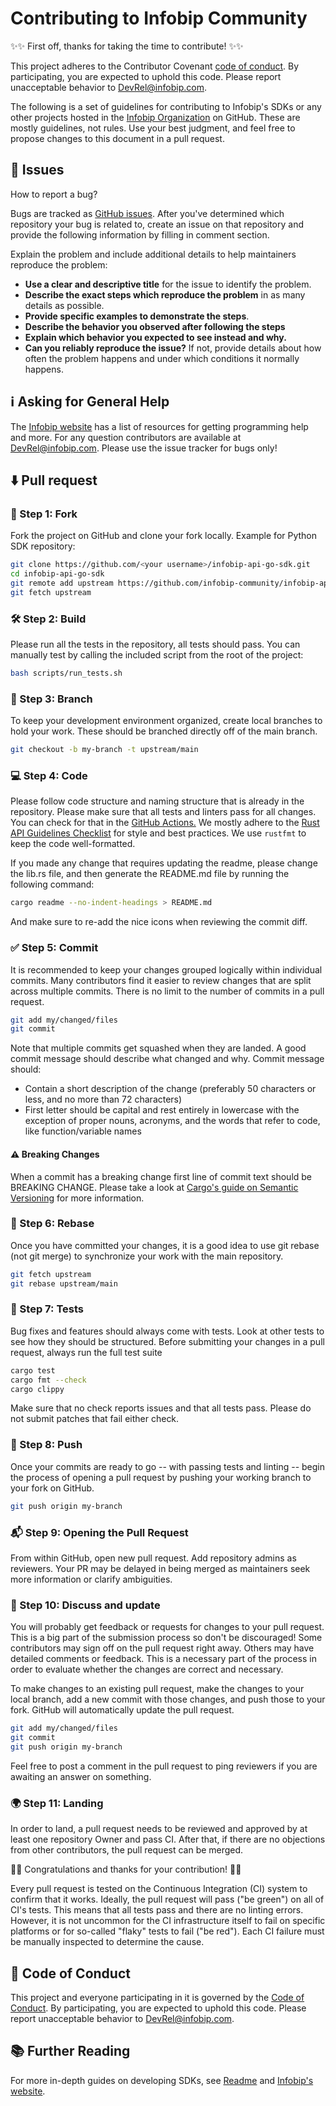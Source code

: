 # Contributing to Infobip Community

✨✨ First off, thanks for taking the time to contribute! ✨✨

This project adheres to the Contributor Covenant [code of conduct](CODE_OF_CONDUCT.md). By participating,
you are expected to uphold this code. Please report unacceptable behavior to DevRel@infobip.com.

The following is a set of guidelines for contributing to Infobip's SDKs or any other projects
hosted in the [Infobip Organization](https://github.com/infobip-community) on GitHub.
These are mostly guidelines, not rules. Use your best judgment,
and feel free to propose changes to this document in a pull request.

## 🚩 Issues
How to report a bug?

Bugs are tracked as [GitHub issues](https://docs.github.com/en/issues/tracking-your-work-with-issues/about-issues). After you've determined which repository your bug is related to,
create an issue on that repository and provide the following information by filling in comment section.

Explain the problem and include additional details to help maintainers reproduce the problem:
* **Use a clear and descriptive title** for the issue to identify the problem.
* **Describe the exact steps which reproduce the problem** in as many details as possible.
* **Provide specific examples to demonstrate the steps**.
* **Describe the behavior you observed after following the steps**
* **Explain which behavior you expected to see instead and why.**
* **Can you reliably reproduce the issue?** If not, provide details about how often the problem happens and under which conditions it normally happens.

## ℹ️ Asking for General Help

The [Infobip website](https://www.infobip.com/docs/api) has a list of resources for getting programming help and more.
For any question contributors are available at [DevRel@infobip.com](mailto:DevRel@infobip.com).
Please use the issue tracker for bugs only!

## ⬇️ Pull request

### 🍴 Step 1: Fork
Fork the project on GitHub and clone your fork locally.
Example for Python SDK repository:
```bash
git clone https://github.com/<your username>/infobip-api-go-sdk.git
cd infobip-api-go-sdk
git remote add upstream https://github.com/infobip-community/infobip-api-go-sdk.git
git fetch upstream
```
### 🛠️ Step 2: Build
Please run all the tests in the repository, all tests should pass.
You can manually test by calling the included script from the root of the project:
```bash
bash scripts/run_tests.sh
```

### 🌱 Step 3: Branch
To keep your development environment organized, create local branches to hold your work.
These should be branched directly off of the main branch.

```bash
git checkout -b my-branch -t upstream/main
```

### 💻 Step 4: Code
Please follow code structure and naming structure that is already in the repository.
Please make sure that all tests and linters pass for all changes. You can check for that in the [GitHub Actions.](https://github.com/infobip-community/infobip-api-rust-sdk/actions)
We mostly adhere to the [Rust API Guidelines Checklist](https://rust-lang.github.io/api-guidelines/checklist.html) for style and best practices.
We use `rustfmt` to keep the code well-formatted.

If you made any change that requires updating the readme, please change the lib.rs file, and then generate the README.md file by running the following command:
```bash
cargo readme --no-indent-headings > README.md
```
And make sure to re-add the nice icons when reviewing the commit diff.

### ✅ Step 5: Commit
It is recommended to keep your changes grouped logically within individual commits.
Many contributors find it easier to review changes that are split across multiple commits.
There is no limit to the number of commits in a pull request.

```bash
git add my/changed/files
git commit
```

Note that multiple commits get squashed when they are landed.
A good commit message should describe what changed and why.
Commit message should:

* Contain a short description of the change (preferably 50 characters or less, and no more than 72 characters)
* First letter should be capital and rest entirely in lowercase with the exception of proper nouns, acronyms,
  and the words that refer to code, like function/variable names

#### ⚠️ Breaking Changes

When a commit has a breaking change first line of commit text should be BREAKING CHANGE.
Please take a look at [Cargo's guide on Semantic Versioning](https://doc.rust-lang.org/cargo/reference/semver.html) for more information.

### 📌 Step 6: Rebase
Once you have committed your changes, it is a good idea to use git rebase (not git merge) to synchronize your work with the main repository.
```bash
git fetch upstream
git rebase upstream/main
```

### 🧪 Step 7: Tests
Bug fixes and features should always come with tests. Look at other tests to see how they should be structured.
Before submitting your changes in a pull request, always run the full test suite
```bash
cargo test
cargo fmt --check
cargo clippy
```
Make sure that no check reports issues and that all tests pass. Please do not submit patches that fail either check.

### 🚀 Step 8: Push
Once your commits are ready to go -- with passing tests and linting -- begin the process of opening a pull request by pushing your working branch to your fork on GitHub.
```bash
git push origin my-branch
```

### 📬 Step 9: Opening the Pull Request
From within GitHub, open new pull request. Add repository admins as reviewers.
Your PR may be delayed in being merged as maintainers seek more information or clarify ambiguities.

### 🤼 Step 10: Discuss and update
You will probably get feedback or requests for changes to your pull request.
This is a big part of the submission process so don't be discouraged!
Some contributors may sign off on the pull request right away.
Others may have detailed comments or feedback.
This is a necessary part of the process in order to evaluate whether the changes are correct and necessary.

To make changes to an existing pull request, make the changes to your local branch,
add a new commit with those changes, and push those to your fork. GitHub will automatically update the pull request.

```bash
git add my/changed/files
git commit
git push origin my-branch
```

Feel free to post a comment in the pull request to ping reviewers if you are awaiting an answer on something.

### 🌍 Step 11: Landing

In order to land, a pull request needs to be reviewed and approved by at least one repository Owner and pass CI.
After that, if there are no objections from other contributors, the pull request can be merged.

🎉🎊 Congratulations and thanks for your contribution! 🎊🎉

Every pull request is tested on the Continuous Integration (CI) system to confirm that it works.
Ideally, the pull request will pass ("be green") on all of CI's tests.
This means that all tests pass and there are no linting errors.
However, it is not uncommon for the CI infrastructure itself to fail on specific platforms or for so-called "flaky" tests to fail ("be red").
Each CI failure must be manually inspected to determine the cause.

## 📜 Code of Conduct

This project and everyone participating in it is governed by the [Code of Conduct](CODE_OF_CONDUCT.md).
By participating, you are expected to uphold this code.
Please report unacceptable behavior to [DevRel@infobip.com](mailto:DevRel@infobip.com).

## 📚 Further Reading

For more in-depth guides on developing SDKs, see
[Readme](README.md) and [Infobip's website](https://www.infobip.com/docs/api).
